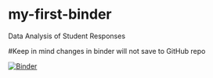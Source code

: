 # my-first-binder
Data Analysis of Student Responses

#Keep in mind changes in binder will not save to GitHub repo

[![Binder](https://mybinder.org/badge_logo.svg)](https://mybinder.org/v2/gh/caryjim/my-first-binder/HEAD)

